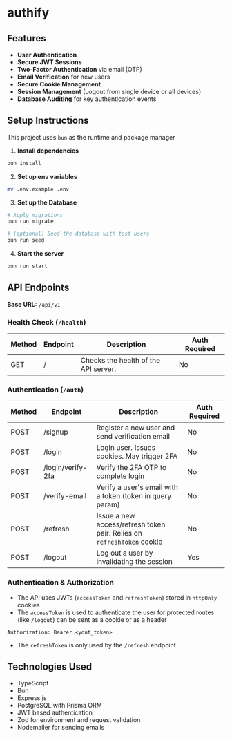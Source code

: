# authify

## Features

- **User Authentication**
- **Secure JWT Sessions**
- **Two-Factor Authentication** via email (OTP)
- **Email Verification** for new users
- **Secure Cookie Management**
- **Session Management** (Logout from single device or all devices)
- **Database Auditing** for key authentication events

## Setup Instructions

This project uses `bun` as the runtime and package manager

1. **Install dependencies**

```bash
bun install
```

2. **Set up env variables**

```bash
mv .env.example .env
```

3. **Set up the Database**

```bash
# Apply migrations
bun run migrate

# (optional) Seed the database with test users
bun run seed
```

4. **Start the server**

```bash
bun run start
```

## API Endpoints

**Base URL:** `/api/v1`

### Health Check (`/health`)

| Method | Endpoint | Description                          | Auth Required |
| ------ | -------- | ------------------------------------ | ------------- |
| GET    | /        | Checks the health of the API server. | No            |

### Authentication (`/auth`)

| Method | Endpoint          | Description                                                            | Auth Required |
| ------ | ----------------- | ---------------------------------------------------------------------- | ------------- |
| POST   | /signup           | Register a new user and send verification email                        | No            |
| POST   | /login            | Login user. Issues cookies. May trigger 2FA                            | No            |
| POST   | /login/verify-2fa | Verify the 2FA OTP to complete login                                   | No            |
| POST   | /verify-email     | Verify a user's email with a token (token in query param)              | No            |
| POST   | /refresh          | Issue a new access/refresh token pair. Relies on `refreshToken` cookie | No            |
| POST   | /logout           | Log out a user by invalidating the session                             | Yes           |

### Authentication & Authorization

- The API uses JWTs (`accessToken` and `refreshToken`) stored in `httpOnly` cookies
- The `accessToken` is used to authenticate the user for protected routes (like `/logout`) can be sent as a cookie or as a header

```
Authorization: Bearer <yout_token>
```

- The `refreshToken` is only used by the `/refresh` endpoint

## Technologies Used

- TypeScript
- Bun
- Express.js
- PostgreSQL with Prisma ORM
- JWT based authentication
- Zod for environment and request validation
- Nodemailer for sending emails
